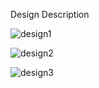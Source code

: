 Design Description

![design1](https://user-images.githubusercontent.com/35187384/110246550-4bcd3c80-7f68-11eb-859c-0bd4952edf45.PNG)

![design2](https://user-images.githubusercontent.com/35187384/110246551-4c65d300-7f68-11eb-822a-adda42109d83.PNG)

![design3](https://user-images.githubusercontent.com/35187384/110246552-4c65d300-7f68-11eb-8f16-15b2eeca28de.PNG)
